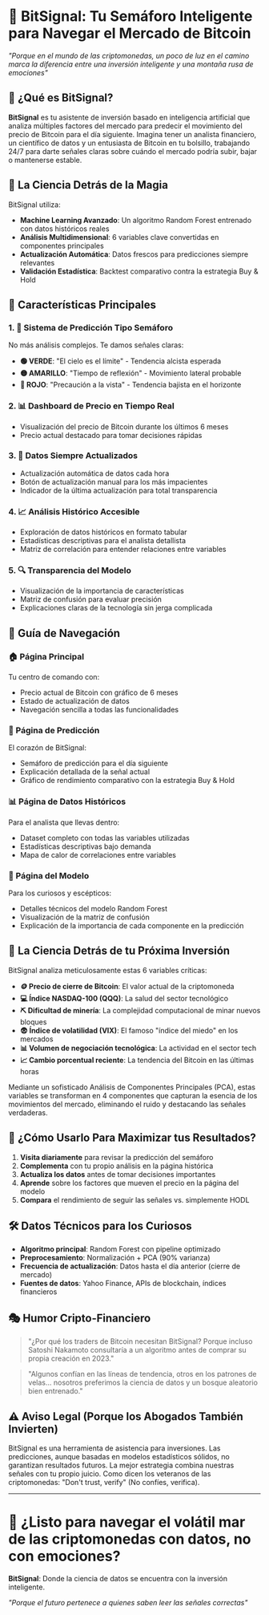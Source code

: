 # 🚦 BitSignal: Tu Semáforo Inteligente para Navegar el Mercado de Bitcoin

*"Porque en el mundo de las criptomonedas, un poco de luz en el camino marca la diferencia entre una inversión inteligente y una montaña rusa de emociones"*

## 🌟 ¿Qué es BitSignal?

**BitSignal** es tu asistente de inversión basado en inteligencia artificial que analiza múltiples factores del mercado para predecir el movimiento del precio de Bitcoin para el día siguiente. Imagina tener un analista financiero, un científico de datos y un entusiasta de Bitcoin en tu bolsillo, trabajando 24/7 para darte señales claras sobre cuándo el mercado podría subir, bajar o mantenerse estable.

## 🧠 La Ciencia Detrás de la Magia

BitSignal utiliza:

- **Machine Learning Avanzado**: Un algoritmo Random Forest entrenado con datos históricos reales
- **Análisis Multidimensional**: 6 variables clave convertidas en componentes principales
- **Actualización Automática**: Datos frescos para predicciones siempre relevantes
- **Validación Estadística**: Backtest comparativo contra la estrategia Buy & Hold

## 🚀 Características Principales

### 1. 🚦 Sistema de Predicción Tipo Semáforo
No más análisis complejos. Te damos señales claras:
- **🟢 VERDE**: "El cielo es el límite" - Tendencia alcista esperada
- **🟡 AMARILLO**: "Tiempo de reflexión" - Movimiento lateral probable
- **🔴 ROJO**: "Precaución a la vista" - Tendencia bajista en el horizonte

### 2. 📊 Dashboard de Precio en Tiempo Real
- Visualización del precio de Bitcoin durante los últimos 6 meses
- Precio actual destacado para tomar decisiones rápidas

### 3. 🔄 Datos Siempre Actualizados
- Actualización automática de datos cada hora
- Botón de actualización manual para los más impacientes
- Indicador de la última actualización para total transparencia

### 4. 📈 Análisis Histórico Accesible
- Exploración de datos históricos en formato tabular
- Estadísticas descriptivas para el analista detallista
- Matriz de correlación para entender relaciones entre variables

### 5. 🔍 Transparencia del Modelo
- Visualización de la importancia de características
- Matriz de confusión para evaluar precisión
- Explicaciones claras de la tecnología sin jerga complicada

## 🧭 Guía de Navegación

### 🏠 Página Principal
Tu centro de comando con:
- Precio actual de Bitcoin con gráfico de 6 meses
- Estado de actualización de datos
- Navegación sencilla a todas las funcionalidades

### 🚦 Página de Predicción
El corazón de BitSignal:
- Semáforo de predicción para el día siguiente
- Explicación detallada de la señal actual
- Gráfico de rendimiento comparativo con la estrategia Buy & Hold

### 📊 Página de Datos Históricos
Para el analista que llevas dentro:
- Dataset completo con todas las variables utilizadas
- Estadísticas descriptivas bajo demanda
- Mapa de calor de correlaciones entre variables

### 🧠 Página del Modelo
Para los curiosos y escépticos:
- Detalles técnicos del modelo Random Forest
- Visualización de la matriz de confusión
- Explicación de la importancia de cada componente en la predicción

## 🔬 La Ciencia Detrás de tu Próxima Inversión

BitSignal analiza meticulosamente estas 6 variables críticas:

- **🪙 Precio de cierre de Bitcoin**: El valor actual de la criptomoneda
- **💻 Índice NASDAQ-100 (QQQ)**: La salud del sector tecnológico
- **⛏️ Dificultad de minería**: La complejidad computacional de minar nuevos bloques
- **😨 Índice de volatilidad (VIX)**: El famoso "índice del miedo" en los mercados
- **📊 Volumen de negociación tecnológica**: La actividad en el sector tech
- **📈 Cambio porcentual reciente**: La tendencia del Bitcoin en las últimas horas

Mediante un sofisticado Análisis de Componentes Principales (PCA), estas variables se transforman en 4 componentes que capturan la esencia de los movimientos del mercado, eliminando el ruido y destacando las señales verdaderas.

## 🔮 ¿Cómo Usarlo Para Maximizar tus Resultados?

1. **Visita diariamente** para revisar la predicción del semáforo
2. **Complementa** con tu propio análisis en la página histórica
3. **Actualiza los datos** antes de tomar decisiones importantes
4. **Aprende** sobre los factores que mueven el precio en la página del modelo
5. **Compara** el rendimiento de seguir las señales vs. simplemente HODL

## 🛠️ Datos Técnicos para los Curiosos

- **Algoritmo principal**: Random Forest con pipeline optimizado
- **Preprocesamiento**: Normalización + PCA (90% varianza)
- **Frecuencia de actualización**: Datos hasta el día anterior (cierre de mercado)
- **Fuentes de datos**: Yahoo Finance, APIs de blockchain, índices financieros

## 🎭 Humor Cripto-Financiero

> "¿Por qué los traders de Bitcoin necesitan BitSignal? Porque incluso Satoshi Nakamoto consultaría a un algoritmo antes de comprar su propia creación en 2023."

> "Algunos confían en las líneas de tendencia, otros en los patrones de velas... nosotros preferimos la ciencia de datos y un bosque aleatorio bien entrenado."

## ⚠️ Aviso Legal (Porque los Abogados También Invierten)

BitSignal es una herramienta de asistencia para inversiones. Las predicciones, aunque basadas en modelos estadísticos sólidos, no garantizan resultados futuros. La mejor estrategia combina nuestras señales con tu propio juicio. Como dicen los veteranos de las criptomonedas: "Don't trust, verify" (No confíes, verifica).

---

# 🚀 ¿Listo para navegar el volátil mar de las criptomonedas con datos, no con emociones?

**BitSignal**: Donde la ciencia de datos se encuentra con la inversión inteligente.

*"Porque el futuro pertenece a quienes saben leer las señales correctas"*